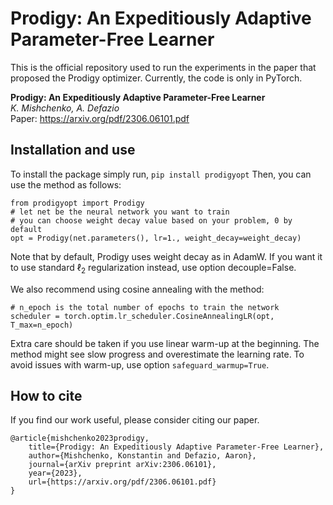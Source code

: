 # Prodigy: An Expeditiously Adaptive Parameter-Free Learner
This is the official repository used to run the experiments in the paper that proposed the Prodigy optimizer. Currently, the code is only in PyTorch.

**Prodigy: An Expeditiously Adaptive Parameter-Free Learner**  
*K. Mishchenko, A. Defazio*  
Paper: https://arxiv.org/pdf/2306.06101.pdf

## Installation and use
To install the package simply run,
```pip install prodigyopt```
Then, you can use the method as follows:
```
from prodigyopt import Prodigy
# let net be the neural network you want to train
# you can choose weight decay value based on your problem, 0 by default
opt = Prodigy(net.parameters(), lr=1., weight_decay=weight_decay)
```
Note that by default, Prodigy uses weight decay as in AdamW. 
If you want it to use standard $\ell_2$ regularization instead, use option decouple=False.

We also recommend using cosine annealing with the method:
```
# n_epoch is the total number of epochs to train the network
scheduler = torch.optim.lr_scheduler.CosineAnnealingLR(opt, T_max=n_epoch)
```
Extra care should be taken if you use linear warm-up at the beginning. 
The method might see slow progress and overestimate the learning rate.
To avoid issues with warm-up, use option `safeguard_warmup=True`.

## How to cite
If you find our work useful, please consider citing our paper.
```
@article{mishchenko2023prodigy,
    title={Prodigy: An Expeditiously Adaptive Parameter-Free Learner},
    author={Mishchenko, Konstantin and Defazio, Aaron},
    journal={arXiv preprint arXiv:2306.06101},
    year={2023},
    url={https://arxiv.org/pdf/2306.06101.pdf}
}
```
